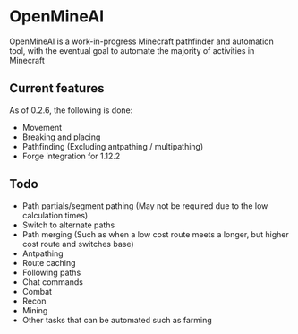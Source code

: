 # OpenMineAI

OpenMineAI is a work-in-progress Minecraft pathfinder and automation tool, with the eventual goal to automate the majority of activities in Minecraft

## Current features

As of 0.2.6, the following is done:

- Movement
- Breaking and placing
- Pathfinding (Excluding antpathing / multipathing)
- Forge integration for 1.12.2

## Todo

- Path partials/segment pathing (May not be required due to the low calculation times)
- Switch to alternate paths
- Path merging (Such as when a low cost route meets a longer, but higher cost route and switches base)
- Antpathing
- Route caching
- Following paths
- Chat commands
- Combat
- Recon
- Mining
- Other tasks that can be automated such as farming 